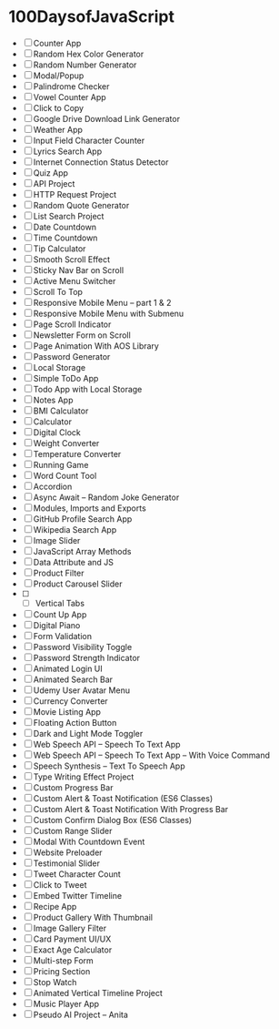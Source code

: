 # 100DaysofJavaScript

- [ ] Counter App
- [ ] Random Hex Color Generator
- [ ] Random Number Generator
- [ ] Modal/Popup
- [ ] Palindrome Checker
- [ ] Vowel Counter App
- [ ] Click to Copy
- [ ] Google Drive Download Link Generator
- [ ] Weather App
- [ ] Input Field Character Counter
- [ ] Lyrics Search App
- [ ] Internet Connection Status Detector
- [ ] Quiz App
- [ ] API Project
- [ ] HTTP Request Project
- [ ] Random Quote Generator
- [ ] List Search Project
- [ ] Date Countdown
- [ ] Time Countdown
- [ ] Tip Calculator
- [ ] Smooth Scroll Effect
- [ ] Sticky Nav Bar on Scroll
- [ ] Active Menu Switcher
- [ ] Scroll To Top
- [ ] Responsive Mobile Menu – part 1 & 2
- [ ] Responsive Mobile Menu with Submenu
- [ ] Page Scroll Indicator
- [ ] Newsletter Form on Scroll
- [ ] Page Animation With AOS Library
- [ ] Password Generator
- [ ] Local Storage
- [ ] Simple ToDo App
- [ ] Todo App with Local Storage
- [ ] Notes App
- [ ] BMI Calculator
- [ ] Calculator
- [ ] Digital Clock
- [ ] Weight Converter
- [ ] Temperature Converter
- [ ] Running Game
- [ ] Word Count Tool
- [ ] Accordion
- [ ] Async Await – Random Joke Generator
- [ ] Modules, Imports and Exports
- [ ] GitHub Profile Search App
- [ ] Wikipedia Search App
- [ ] Image Slider
- [ ] JavaScript Array Methods
- [ ] Data Attribute and JS
- [ ] Product Filter
- [ ] Product Carousel Slider
- [ ] - [ ] Vertical Tabs
- [ ] Count Up App
- [ ] Digital Piano
- [ ] Form Validation
- [ ] Password Visibility Toggle
- [ ] Password Strength Indicator
- [ ] Animated Login UI
- [ ] Animated Search Bar
- [ ] Udemy User Avatar Menu
- [ ] Currency Converter
- [ ] Movie Listing App
- [ ] Floating Action Button
- [ ] Dark and Light Mode Toggler
- [ ] Web Speech API – Speech To Text App
- [ ] Web Speech API – Speech To Text App – With Voice Command
- [ ] Speech Synthesis – Text To Speech App
- [ ] Type Writing Effect Project
- [ ] Custom Progress Bar
- [ ] Custom Alert & Toast Notification (ES6 Classes)
- [ ] Custom Alert & Toast Notification With Progress Bar
- [ ] Custom Confirm Dialog Box (ES6 Classes)
- [ ] Custom Range Slider
- [ ] Modal With Countdown Event
- [ ] Website Preloader
- [ ] Testimonial Slider
- [ ] Tweet Character Count
- [ ] Click to Tweet
- [ ] Embed Twitter Timeline
- [ ] Recipe App
- [ ] Product Gallery With Thumbnail
- [ ] Image Gallery Filter
- [ ] Card Payment UI/UX
- [ ] Exact Age Calculator
- [ ] Multi-step Form
- [ ] Pricing Section
- [ ] Stop Watch
- [ ] Animated Vertical Timeline Project
- [ ] Music Player App
- [ ] Pseudo AI Project – Anita

